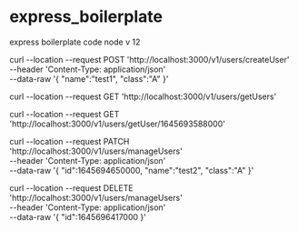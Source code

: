 # express_boilerplate
express boilerplate code
node v 12

curl --location --request POST 'http://localhost:3000/v1/users/createUser' \
--header 'Content-Type: application/json' \
--data-raw '{
    "name":"test1",
    "class":"A"
}'

curl --location --request GET 'http://localhost:3000/v1/users/getUsers'

curl --location --request GET 'http://localhost:3000/v1/users/getUser/1645693588000'

curl --location --request PATCH 'http://localhost:3000/v1/users/manageUsers' \
--header 'Content-Type: application/json' \
--data-raw '{
    "id":1645694650000,
    "name":"test2",
    "class":"A"
}'

curl --location --request DELETE 'http://localhost:3000/v1/users/manageUsers' \
--header 'Content-Type: application/json' \
--data-raw '{
    "id":1645696417000
}'